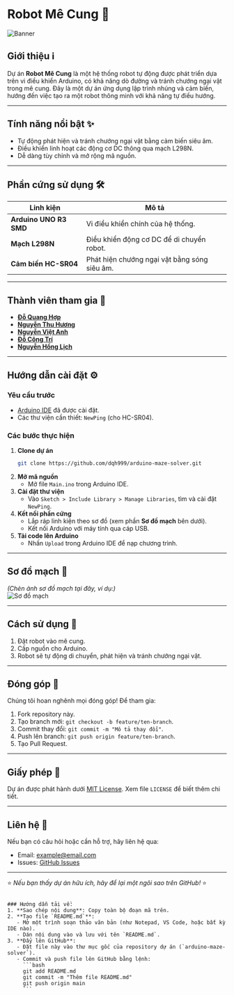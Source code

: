# Robot Mê Cung 🤖

![Banner](https://via.placeholder.com/800x200.png?text=Robot+Mê+Cung)  

## Giới thiệu ℹ️
Dự án **Robot Mê Cung** là một hệ thống robot tự động được phát triển dựa trên vi điều khiển Arduino, có khả năng dò đường và tránh chướng ngại vật trong mê cung. Đây là một dự án ứng dụng lập trình nhúng và cảm biến, hướng đến việc tạo ra một robot thông minh với khả năng tự điều hướng.

---

## Tính năng nổi bật ✨
- Tự động phát hiện và tránh chướng ngại vật bằng cảm biến siêu âm.
- Điều khiển linh hoạt các động cơ DC thông qua mạch L298N.
- Dễ dàng tùy chỉnh và mở rộng mã nguồn.

---

## Phần cứng sử dụng 🛠️
| Linh kiện                  | Mô tả                                      |
|----------------------------|--------------------------------------------|
| **Arduino UNO R3 SMD**     | Vi điều khiển chính của hệ thống.          |
| **Mạch L298N**             | Điều khiển động cơ DC để di chuyển robot.  |
| **Cảm biến HC-SR04**       | Phát hiện chướng ngại vật bằng sóng siêu âm.|

---

## Thành viên tham gia 👥
- [**Đỗ Quang Hợp**](https://github.com/doquanghop)
- [**Nguyễn Thu Hương**](https://github.com/nguyenthuhuong)
- [**Nguyễn Việt Anh**](https://github.com/DevxVAnh)
- [**Đỗ Công Trí**](https://github.com/docongtri)
- [**Nguyễn Hồng Lịch**](https://github.com/Cry-0) 

---

## Hướng dẫn cài đặt ⚙️
### Yêu cầu trước
- [Arduino IDE](https://www.arduino.cc/en/software) đã được cài đặt.
- Các thư viện cần thiết: `NewPing` (cho HC-SR04).

### Các bước thực hiện
1. **Clone dự án**  
   ```bash
   git clone https://github.com/dqh999/arduino-maze-solver.git
   ```
2. **Mở mã nguồn**  
   - Mở file `Main.ino` trong Arduino IDE.  
3. **Cài đặt thư viện**  
   - Vào `Sketch > Include Library > Manage Libraries`, tìm và cài đặt `NewPing`.  
4. **Kết nối phần cứng**  
   - Lắp ráp linh kiện theo sơ đồ (xem phần **Sơ đồ mạch** bên dưới).  
   - Kết nối Arduino với máy tính qua cáp USB.  
5. **Tải code lên Arduino**  
   - Nhấn `Upload` trong Arduino IDE để nạp chương trình.

---

## Sơ đồ mạch 📏
*(Chèn ảnh sơ đồ mạch tại đây, ví dụ:)*  
![Sơ đồ mạch](https://via.placeholder.com/600x400.png?text=Sơ+đồ+mạch)

---

## Cách sử dụng 🚀
1. Đặt robot vào mê cung.
2. Cấp nguồn cho Arduino.
3. Robot sẽ tự động di chuyển, phát hiện và tránh chướng ngại vật.

---

## Đóng góp 🤝
Chúng tôi hoan nghênh mọi đóng góp! Để tham gia:
1. Fork repository này.
2. Tạo branch mới: `git checkout -b feature/ten-branch`.
3. Commit thay đổi: `git commit -m "Mô tả thay đổi"`.
4. Push lên branch: `git push origin feature/ten-branch`.
5. Tạo Pull Request.

---

## Giấy phép 📜
Dự án được phát hành dưới [MIT License](LICENSE). Xem file `LICENSE` để biết thêm chi tiết.

---

## Liên hệ 📧
Nếu bạn có câu hỏi hoặc cần hỗ trợ, hãy liên hệ qua:  
- Email: example@email.com  
- Issues: [GitHub Issues](https://github.com/dqh999/arduino-maze-solver/issues)

---

⭐️ *Nếu bạn thấy dự án hữu ích, hãy để lại một ngôi sao trên GitHub!* ⭐️
```

### Hướng dẫn tải về:
1. **Sao chép nội dung**: Copy toàn bộ đoạn mã trên.
2. **Tạo file `README.md`**:
   - Mở một trình soạn thảo văn bản (như Notepad, VS Code, hoặc bất kỳ IDE nào).
   - Dán nội dung vào và lưu với tên `README.md`.
3. **Đẩy lên GitHub**:
   - Đặt file này vào thư mục gốc của repository dự án (`arduino-maze-solver`).
   - Commit và push file lên GitHub bằng lệnh:
     ```bash
     git add README.md
     git commit -m "Thêm file README.md"
     git push origin main
     ```
